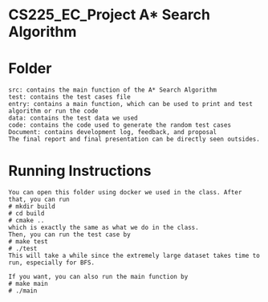 # CS225_EC_Project A* Search Algorithm
# Folder
    src: contains the main function of the A* Search Algorithm 
    test: contains the test cases file
    entry: contains a main function, which can be used to print and test algorithm or run the code
    data: contains the test data we used
    code: contains the code used to generate the random test cases
    Document: contains development log, feedback, and proposal
    The final report and final presentation can be directly seen outsides.

# Running Instructions
    You can open this folder using docker we used in the class. After that, you can run
    # mkdir build
    # cd build
    # cmake ..
    which is exactly the same as what we do in the class.
    Then, you can run the test case by
    # make test
    # ./test
    This will take a while since the extremely large dataset takes time to run, especially for BFS.
    
    If you want, you can also run the main function by 
    # make main
    # ./main

    
    
